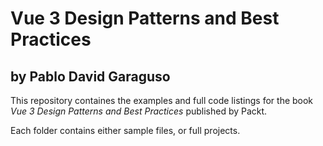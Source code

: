 # Vue 3 Design Patterns and Best Practices

## by Pablo David Garaguso

This repository containes the examples and full code listings for the book _Vue 3 Design Patterns and Best Practices_ published by Packt.

Each folder contains either sample files, or full projects.